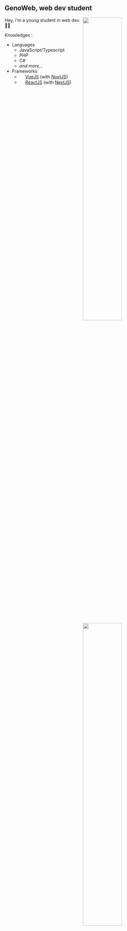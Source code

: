 <h2>GenoWeb, web dev student</h2>

<img width="50%" align="right" src="https://github-readme-stats.vercel.app/api?username=EvilBrain&count_private=true&show_icons=true&theme=dark&hide_border=true&include_all_commits=true"/>
<img width="50%" align="right" src="https://github-readme-stats.vercel.app/api/top-langs/?username=EvilBrain&theme=dark&hide_border=true&layout=compact">

Hey, i'm a young student in web dev. 👨‍🎓

Knowledges :
  - Languages
    - JavaScript/Typescript
    - PHP
    - C#
    - <i>and more...</i>
  - Frameworks
    - <img height="15" src="https://upload.wikimedia.org/wikipedia/commons/thumb/9/95/Vue.js_Logo_2.svg/1184px-Vue.js_Logo_2.svg.png"> <a href="https://vuejs.org/" target="_blank">VueJS</a> (with <a href="https://nuxtjs.org/" target="_blank">NuxtJS</a>)
    - <img height="15" src="https://grafikart.fr/uploads/icons/react.svg"> <a href="https://reactjs.org/" target="_blank">ReactJS</a> (with <a href="https://nextjs.org/" target="_blank">NextJS</a>)
